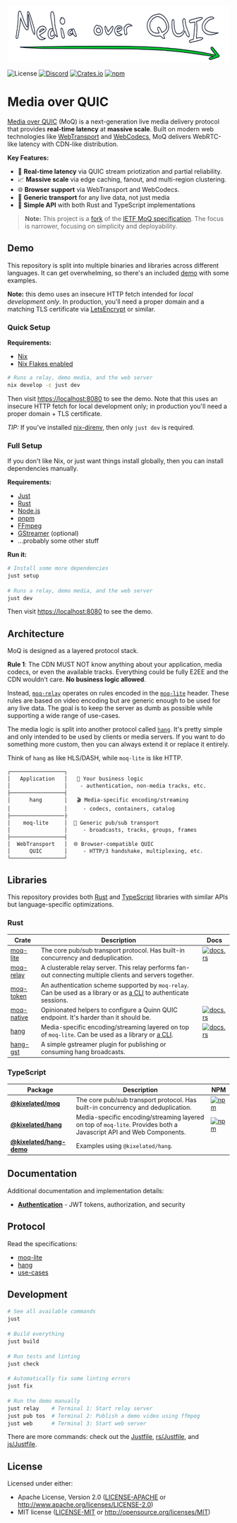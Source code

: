 <p align="center">
	<img height="128px" src="https://github.com/kixelated/moq/blob/main/.github/logo.svg" alt="Media over QUIC">
</p>

![License](https://img.shields.io/badge/license-MIT%2FApache--2.0-blue)
[![Discord](https://img.shields.io/discord/1124083992740761730)](https://discord.gg/FCYF3p99mr)
[![Crates.io](https://img.shields.io/crates/v/moq-lite)](https://crates.io/crates/moq-lite)
[![npm](https://img.shields.io/npm/v/@kixelated/moq)](https://www.npmjs.com/package/@kixelated/moq)

# Media over QUIC

[Media over QUIC](https://quic.video) (MoQ) is a next-generation live media delivery protocol that provides **real-time latency** at **massive scale**.
Built on modern web technologies like [WebTransport](https://developer.mozilla.org/en-US/docs/Web/API/WebTransport_API) and [WebCodecs](https://developer.mozilla.org/en-US/docs/Web/API/WebCodecs_API), MoQ delivers WebRTC-like latency with CDN-like distribution.

**Key Features:**
- 🚀 **Real-time latency** via QUIC stream priotization and partial reliability.
- 📈 **Massive scale** via edge caching, fanout, and multi-region clustering.
- 🌐 **Browser support** via WebTransport and WebCodecs.
- 🔧 **Generic transport** for any live data, not just media
- 🎯 **Simple API** with both Rust and TypeScript implementations

> **Note:** This project is a [fork](https://quic.video/blog/transfork) of the [IETF MoQ specification](https://datatracker.ietf.org/group/moq/documents/). The focus is narrower, focusing on simplicity and deployability.


## Demo
This repository is split into multiple binaries and libraries across different languages.
It can get overwhelming, so there's an included [demo](js/hang-demo) with some examples.

**Note:** this demo uses an insecure HTTP fetch intended for *local development only*.
In production, you'll need a proper domain and a matching TLS certificate via [LetsEncrypt](https://letsencrypt.org/docs/) or similar.


### Quick Setup
**Requirements:**
- [Nix](https://nixos.org/download.html)
- [Nix Flakes enabled](https://nixos.wiki/wiki/Flakes)

```sh
# Runs a relay, demo media, and the web server
nix develop -c just dev
```

Then visit [https://localhost:8080](https://localhost:8080) to see the demo.
Note that this uses an insecure HTTP fetch for local development only; in production you'll need a proper domain + TLS certificate.

*TIP:* If you've installed [nix-direnv](https://github.com/nix-community/nix-direnv), then only `just dev` is required.


### Full Setup
If you don't like Nix, or just want things install globally, then you can install dependencies manually.

**Requirements:**
- [Just](https://github.com/casey/just)
- [Rust](https://www.rust-lang.org/tools/install)
- [Node.js](https://nodejs.org/)
- [pnpm](https://pnpm.io/)
- [FFmpeg](https://ffmpeg.org/download.html)
- [GStreamer](https://gstreamer.freedesktop.org/documentation/installing/index.html) (optional)
- ...probably some other stuff

**Run it:**
```sh
# Install some more dependencies
just setup

# Runs a relay, demo media, and the web server
just dev
```

Then visit [https://localhost:8080](https://localhost:8080) to see the demo.


## Architecture

MoQ is designed as a layered protocol stack.

**Rule 1**: The CDN MUST NOT know anything about your application, media codecs, or even the available tracks.
Everything could be fully E2EE and the CDN wouldn't care. **No business logic allowed**.

Instead, [`moq-relay`](rs/moq-relay) operates on rules encoded in the [`moq-lite`](https://docs.rs/moq-lite) header.
These rules are based on video encoding but are generic enough to be used for any live data.
The goal is to keep the server as dumb as possible while supporting a wide range of use-cases.

The media logic is split into another protocol called [`hang`](https://docs.rs/hang).
It's pretty simple and only intended to be used by clients or media servers.
If you want to do something more custom, then you can always extend it or replace it entirely.

Think of `hang` as like HLS/DASH, while `moq-lite` is like HTTP.


```
┌─────────────────┐
│   Application   │   🏢 Your business logic
│                 │    - authentication, non-media tracks, etc.
├─────────────────┤
│      hang       │   🎬 Media-specific encoding/streaming
│                 │     - codecs, containers, catalog
├─────────────────├
│    moq-lite     │  🚌 Generic pub/sub transport
│                 │     - broadcasts, tracks, groups, frames
├─────────────────┤
│  WebTransport   │  🌐 Browser-compatible QUIC
│      QUIC       │     - HTTP/3 handshake, multiplexing, etc.
└─────────────────┘
```


## Libraries
This repository provides both [Rust](/rs) and [TypeScript](/js) libraries with similar APIs but language-specific optimizations.

### Rust
| Crate                       | Description                                                                                                                           | Docs                                                                           |
|-----------------------------|---------------------------------------------------------------------------------------------------------------------------------------|--------------------------------------------------------------------------------|
| [moq-lite](rs/moq)          | The core pub/sub transport protocol. Has built-in concurrency and deduplication.                                                      | [![docs.rs](https://docs.rs/moq-lite/badge.svg)](https://docs.rs/moq-lite)     |
| [moq-relay](rs/moq-relay)   | A clusterable relay server. This relay performs fan-out connecting multiple clients and servers together.                             |                                                                                |
| [moq-token](rs/moq-token)   | An authentication scheme supported by `moq-relay`. Can be used as a library or as [a CLI](rs/moq-token-cli) to authenticate sessions. |                                                                                |
| [moq-native](rs/moq-native) | Opinionated helpers to configure a Quinn QUIC endpoint. It's harder than it should be.                                                | [![docs.rs](https://docs.rs/moq-native/badge.svg)](https://docs.rs/moq-native) |
| [hang](rs/hang)             | Media-specific encoding/streaming layered on top of `moq-lite`. Can be used as a library or [a CLI](rs/hang-cli).                     | [![docs.rs](https://docs.rs/hang/badge.svg)](https://docs.rs/hang)             |
| [hang-gst](rs/hang-gst)     | A simple gstreamer plugin for publishing or consuming hang broadcasts.                                                                |                                                                                |


### TypeScript

| Package                                  | Description                                                                                                        | NPM                                                                                                   |
|------------------------------------------|--------------------------------------------------------------------------------------------------------------------|-------------------------------------------------------------------------------------------------------|
| **[@kixelated/moq](js/moq)**             | The core pub/sub transport protocol. Has built-in concurrency and deduplication.                                   | [![npm](https://img.shields.io/npm/v/@kixelated/moq)](https://www.npmjs.com/package/@kixelated/moq)   |
| **[@kixelated/hang](js/hang)**           | Media-specific encoding/streaming layered on top of `moq-lite`. Provides both a Javascript API and Web Components. | [![npm](https://img.shields.io/npm/v/@kixelated/hang)](https://www.npmjs.com/package/@kixelated/hang) |
| **[@kixelated/hang-demo](js/hang-demo)** | Examples using `@kixelated/hang`.                                                                                  |                                                                                                       |


## Documentation
Additional documentation and implementation details:

- **[Authentication](docs/auth.md)** - JWT tokens, authorization, and security


## Protocol
Read the specifications:
- [moq-lite](https://kixelated.github.io/moq-drafts/draft-lcurley-moq-lite.html)
- [hang](https://kixelated.github.io/moq-drafts/draft-lcurley-hang.html)
- [use-cases](https://kixelated.github.io/moq-drafts/draft-lcurley-moq-use-cases.html)

## Development
```sh
# See all available commands
just

# Build everything
just build

# Run tests and linting
just check

# Automatically fix some linting errors
just fix

# Run the demo manually
just relay    # Terminal 1: Start relay server
just pub tos  # Terminal 2: Publish a demo video using ffmpeg
just web      # Terminal 3: Start web server
```

There are more commands: check out the [Justfile](Justfile), [rs/Justfile](rs/Justfile), and [js/Justfile](js/Justfile).


## License

Licensed under either:
-   Apache License, Version 2.0 ([LICENSE-APACHE](LICENSE-APACHE) or http://www.apache.org/licenses/LICENSE-2.0)
-   MIT license ([LICENSE-MIT](LICENSE-MIT) or http://opensource.org/licenses/MIT)
